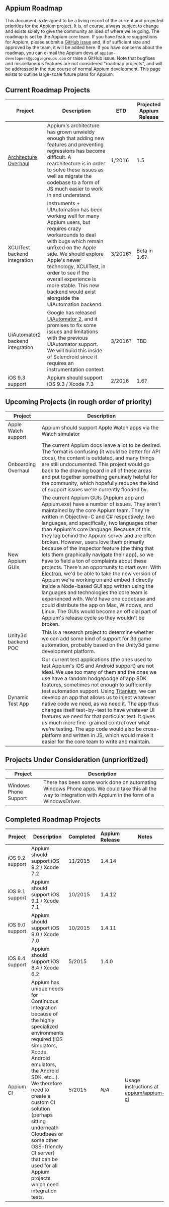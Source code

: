 Appium Roadmap
---------------

This document is designed to be a living record of the current and projected
priorities for the Appium project. It is, of course, always subject to change
and exists solely to give the community an idea of where we're going. The
roadmap is set by the Appium core team. If you have feature suggestions for
Appium, please submit a [GitHub issue](https://github.com/appium/appium/issues)
and, if of sufficient size and approved by the team, it will be added here. If
you have concerns about the roadmap, you can e-mail the Appium devs at
`appium-developers@googlegroups.com` or raise a GitHub issue. Note that
bugfixes and miscellaneous features are not considered "roadmap projects", and
will be addressed in the due course of normal Appium development. This page
exists to outline large-scale future plans for Appium.

## Current Roadmap Projects

| Project | Description | ETD | Projected Appium Release |
|---------|-------------|-----|--------------------------|
|[Architecture Overhaul](https://github.com/appium/appium/issues/5169)|Appium's architecture has grown unwieldy enough that adding new features and preventing regressions has become difficult. A rearchitecture is in order to solve these issues as well as migrate the codebase to a form of JS much easier to work in and understand.|1/2016|1.5|
|XCUITest backend integration|Instruments + UIAutomation has been working well for many Appium users, but requires crazy workarounds to deal with bugs which remain unfixed on the Apple side. We should explore Apple's newer technology, XCUITest, in order to see if the overall experience is more stable. This new backend would exist alongside the UIAutomation backend.|3/2016?|Beta in 1.6?|
|UiAutomator2 backend integration|Google has released [UiAutomator 2](http://developer.android.com/reference/android/support/test/uiautomator/package-summary.html), and it promises to fix some issues and limitations with the previous UiAutomator support. We will build this inside of Selendroid since it requires an instrumentation context.|3/2016?|TBD|
|iOS 9.3 support|Appium should support iOS 9.3 / Xcode 7.3|2/2016|1.6?||

## Upcoming Projects (in rough order of priority)

| Project | Description |
|---------|-------------|
|Apple Watch support|Appium should support Apple Watch apps via the Watch simulator|
|Onboarding Overhaul|The current Appium docs leave a lot to be desired. The format is confusing (it would be better for API docs), the content is outdated, and many things are still undocumented. This project would go back to the drawing board in all of these areas and put together something genuinely helpful for the community, which hopefully reduces the kind of support issues we're currently flooded by.|
|New Appium GUIs|The current Appium GUIs (Appium.app and Appium.exe) have a number of issues. They aren't maintained by the core Appium team. They're written in Objective-C and C# respectively: two languages, and specifically, two languages other than Appium's core language. Because of this they lag behind the Appium server and are often broken. However, users love them primarily because of the Inspector feature (the thing that lets them graphically navigate their app), so we have to field a ton of complaints about these projects. There's an opportunity to start over. With [Electron](http://electron.atom.io/), we'd be able to take the new version of Appium we're working on and embed it directly inside a Node-based GUI app written using the languages and technologies the core team is experienced with. We'd have one codebase and could distribute the app on Mac, Windows, and Linux. The GUIs would become an official part of Appium's release cycle so they wouldn't be broken.|
|Unity3d backend POC|This is a research project to determine whether we can add some kind of support for 3d game automation, probably based on the Unity3d game development platform.|
|Dynamic Test App|Our current test applications (the ones used to test Appium's iOS and Android support) are not ideal. We use too many of them and the ones we use have a random hodgepodge of app SDK features, sometimes not enough to sufficiently test automation support. Using [Titanium](https://github.com/appcelerator/titanium_mobile), we can develop an app that allows us to inject whatever native code we need, as we need it. The app thus changes itself test-by-test to have whatever UI features we need for that particular test. It gives us much more fine-grained control over what we're testing. The app code would also be cross-platform and written in JS, which would make it easier for the core team to write and maintain.|

## Projects Under Consideration (unprioritized)

| Project | Description |
|---------|-------------|
|Windows Phone Support|There has been some work done on automating Windows Phone apps. We could take this all the way to integration with Appium in the form of a WindowsDriver.|

## Completed Roadmap Projects

| Project | Description | Completed | Appium Release | Notes |
|---------|-------------|-----------|----------------|-------|
|iOS 9.2 support|Appium should support iOS 9.2 / Xcode 7.2|11/2015|1.4.14||
|iOS 9.1 support|Appium should support iOS 9.1 / Xcode 7.1|10/2015|1.4.12||
|iOS 9.0 support|Appium should support iOS 9.0 / Xcode 7.0|10/2015|1.4.11||
|iOS 8.4 support|Appium should support iOS 8.4 / Xcode 6.2|5/2015|1.4.0||
|Appium CI|Appium has unique needs for Continuous Integration because of the highly specialized environments required (iOS simulators, Xcode, Android emulators, the Android SDK, etc...). We therefore need to create a custom CI solution (perhaps sitting underneath Cloudbees or some other OSS-friendly CI server) that can be used for all Appium projects which need integration tests.|5/2015|_N/A_|Usage instructions at [appium/appium-ci](https://github.com/appium/appium-ci)|
